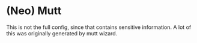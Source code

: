 # (Neo) Mutt

This is not the full config, since that contains sensitive information. A lot of this was originally generated by mutt wizard.

